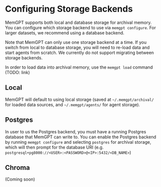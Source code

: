 # Configuring Storage Backends 
MemGPT supports both local and database storage for archival memory. You can configure which storage backend to use via `memgpt configure`. For larger datasets, we recommend using a database backend. 

Note that MemGPT can only use one storage backend at a time. If you switch from local to database storage, you will need to re-load data and start agents from scratch. We currently do not support migrating between storage backends.   

In order to load data into archival memory, use the `memgpt load` command (TODO: link)

## Local
MemGPT will default to using local storage (saved at `~/.memgpt/archival/` for loaded data sources, and `~/.memgpt/agents/` for agent storage). 

## Postgres
In user to us the Postgres backend, you must have a running Postgres database that MemGPT can write to. You can enable the Postgres backend by running `memgpt configure` and selecting `postgres` for archival storage, which will then prompt for the database URI (e.g. `postgresql+pg8000://<USER>:<PASSWORD>@<IP>:5432/<DB_NAME>`)


## Chroma 
(Coming soon)
